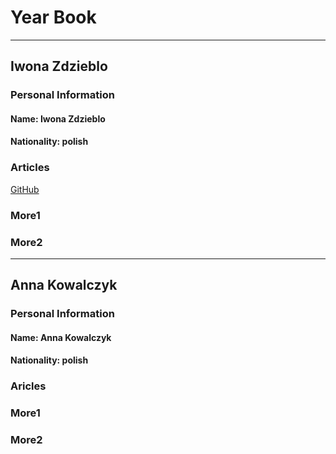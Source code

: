 
#  Year Book
------------
## Iwona Zdzieblo

### Personal Information
#### Name: Iwona Zdzieblo
#### Nationality: polish

### Articles

[GitHub](www.github.com )

### More1

### More2
-------------
## Anna Kowalczyk

### Personal Information
#### Name: Anna Kowalczyk
#### Nationality: polish

### Aricles

### More1

### More2
